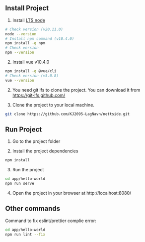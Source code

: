 ## Install Project
1. Install [LTS node](https://nodejs.org/en/download/) 
```bash
# Check version (v20.11.0)
node --version
# Install npm command (v10.4.0)
npm install -g npm
# Check version 
npm --version
```
2. Install vue v10.4.0
```bash
npm install -g @vue/cli
# Check version (v5.0.8)
vue --version
```


2. You need git lfs to clone the project. You can download it from https://git-lfs.github.com/

3. Clone the project to your local machine.
```bash
git clone https://github.com/KJ2095-LagNavn/nettside.git
```


## Run Project
1. Go to the project folder

2. Install the project dependencies
```bash
npm install
```

3. Run the project
```bash
cd app/hello-world
npm run serve
```

4. Open the project in your browser at http://localhost:8080/

## Other commands
Command to fix eslint/prettier complie error: 
```bash
cd app/hello-world
npm run lint --fix
```
